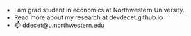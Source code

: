 - I am grad student in economics at Northwestern University.
- Read more about my research at devdecet.github.io 
- 📫 ddecet@u.northwestern.edu

<!---
devdecet/devdecet is a ✨ special ✨ repository because its `README.md` (this file) appears on your GitHub profile.
You can click the Preview link to take a look at your changes.
--->
